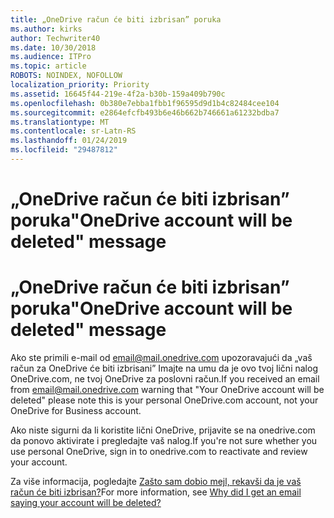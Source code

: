 ```yaml
---
title: „OneDrive račun će biti izbrisan” poruka
ms.author: kirks
author: Techwriter40
ms.date: 10/30/2018
ms.audience: ITPro
ms.topic: article
ROBOTS: NOINDEX, NOFOLLOW
localization_priority: Priority
ms.assetid: 16645f44-219e-4f2a-b30b-159a409b790c
ms.openlocfilehash: 0b380e7ebba1fbb1f96595d9d1b4c82484cee104
ms.sourcegitcommit: e2864efcfb493b6e46b662b746661a61232bdba7
ms.translationtype: MT
ms.contentlocale: sr-Latn-RS
ms.lasthandoff: 01/24/2019
ms.locfileid: "29487812"
---
```

# <a name="onedrive-account-will-be-deleted-message"></a><span data-ttu-id="44a1e-102">„OneDrive račun će biti izbrisan” poruka</span><span class="sxs-lookup"><span data-stu-id="44a1e-102">"OneDrive account will be deleted" message</span></span>

# <a name="onedrive-account-will-be-deleted-message"></a><span data-ttu-id="44a1e-103">„OneDrive račun će biti izbrisan” poruka</span><span class="sxs-lookup"><span data-stu-id="44a1e-103">"OneDrive account will be deleted" message</span></span>

<span data-ttu-id="44a1e-104">Ako ste primili e-mail od email@mail.onedrive.com upozoravajući da „vaš račun za OneDrive će biti izbrisani” Imajte na umu da je ovo tvoj lični nalog OneDrive.com, ne tvoj OneDrive za poslovni račun.</span><span class="sxs-lookup"><span data-stu-id="44a1e-104">If you received an email from email@mail.onedrive.com warning that "Your OneDrive account will be deleted" please note this is your personal OneDrive.com account, not your OneDrive for Business account.</span></span> 
  
<span data-ttu-id="44a1e-105">Ako niste sigurni da li koristite lični OneDrive, prijavite se na onedrive.com da ponovo aktivirate i pregledajte vaš nalog.</span><span class="sxs-lookup"><span data-stu-id="44a1e-105">If you're not sure whether you use personal OneDrive, sign in to onedrive.com to reactivate and review your account.</span></span>
  
<span data-ttu-id="44a1e-106">Za više informacija, pogledajte [Zašto sam dobio mejl, rekavši da je vaš račun će biti izbrisan?](https://go.microsoft.com/fwlink/?linkid=2036151&amp;clcid=0x409)</span><span class="sxs-lookup"><span data-stu-id="44a1e-106">For more information, see [Why did I get an email saying your account will be deleted?](https://go.microsoft.com/fwlink/?linkid=2036151&amp;clcid=0x409)</span></span>
  

